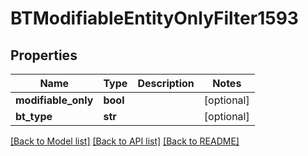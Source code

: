 # BTModifiableEntityOnlyFilter1593

## Properties
Name | Type | Description | Notes
------------ | ------------- | ------------- | -------------
**modifiable_only** | **bool** |  | [optional] 
**bt_type** | **str** |  | [optional] 

[[Back to Model list]](../README.md#documentation-for-models) [[Back to API list]](../README.md#documentation-for-api-endpoints) [[Back to README]](../README.md)


